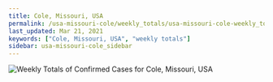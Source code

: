 ```yaml
---
title: Cole, Missouri, USA
permalink: /usa-missouri-cole/weekly_totals/usa-missouri-cole-weekly_totals.html
last_updated: Mar 21, 2021
keywords: ["Cole, Missouri, USA", "weekly totals"]
sidebar: usa-missouri-cole_sidebar
---
```


![Weekly Totals of Confirmed Cases for Cole, Missouri, USA](/covid_tracker/images/graphs/usa-missouri-cole-weekly_totals_graph.png)
